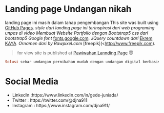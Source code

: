 # Landing page Undangan nikah
landing page ini masih dalam tahap pengembangan 
 This site was built using [GitHub Pages](https://pages.github.com/). 
 *style dari landing page ini terinspirasi dari web programing unpas di video Membuat Website Portfolio dengan Bootstrap5*
 *css dari bootstrap5*
 *Google font* [fonts.google.com](https://fonts.google.com/?icon.platform=web&preview.text=Yth.%20Bapak%2FIbu%2FSaudra%2Fi%20Buka%20Undangan&preview.text_type=custom).
 *JQuery countdown dari* [Ekrem KAYA](https://github.com/epiksel/countdown).
 *Ornamen dari by Rawpixel.com* [freepik](<http://www.freepik.com).

> for view
site is published at [Pawiwahan Lannding Page](https://parta99.github.io/) :innocent:

```ruby
Solusi sebar undangan pernikahan mudah dengan undangan digital berbasis website. Dengan Undangan Website tampilan yang elegan, anda dapat mengirim Undangan semudah mengirim pesan chat
```

# Social Media
<ul>
<li>LinkedIn :https://www.linkedin.com/in/gede-juniada/</li>
<li>Twitter : https://twitter.com/@djna911</li>
<li>Instagram : https://www.instagram.com/djna911/</li>
</ul>
